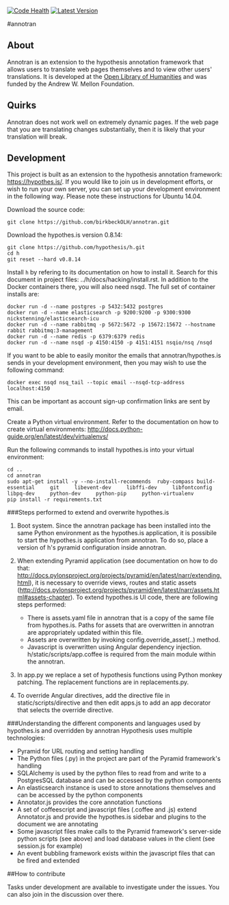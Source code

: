 [![Code Health](https://landscape.io/github/birkbeckOLH/annotran/master/landscape.svg?style=flat)](https://landscape.io/github/birkbeckOLH/annotran/master) [![Latest Version](https://img.shields.io/badge/python-2.7-blue.svg)]()

#annotran

## About

Annotran is an extension to the hypothesis annotation framework that allows users to translate web pages themselves and to view other users' translations. It is developed at the [Open Library of Humanities](https://about.openlibhums.org) and was funded by the Andrew W. Mellon Foundation. 

## Quirks

Annotran does not work well on extremely dynamic pages. If the web page that you are translating changes substantially, then it is likely that your translation will break.

## Development

This project is built as an extension to the hypothesis annotation framework: https://hypothes.is/. If you would like to join us in development efforts, or wish to run your own server, you can set up your development environment in the following way. Please note these instructions for Ubuntu 14.04.

Download the source code:
```
git clone https://github.com/birkbeckOLH/annotran.git
```
Download the hypothes.is version 0.8.14:
```
git clone https://github.com/hypothesis/h.git
cd h
git reset --hard v0.8.14
```
Install `h` by refering to its documentation on how to install it. Search for this document in project files: ../h/docs/hacking/install.rst. In addition to the Docker containers there, you will also need nsqd. The full set of container installs are:

```
docker run -d --name postgres -p 5432:5432 postgres
docker run -d --name elasticsearch -p 9200:9200 -p 9300:9300 nickstenning/elasticsearch-icu
docker run -d --name rabbitmq -p 5672:5672 -p 15672:15672 --hostname rabbit rabbitmq:3-management
docker run -d --name redis -p 6379:6379 redis
docker run -d --name nsqd -p 4150:4150 -p 4151:4151 nsqio/nsq /nsqd
```

If you want to be able to easily monitor the emails that annotran/hypothes.is sends in your development environment, then you may wish to use the following command:

```
docker exec nsqd nsq_tail --topic email --nsqd-tcp-address localhost:4150
```

This can be important as account sign-up confirmation links are sent by email.

Create a Python virtual environment. Refer to the documentation on how to create virtual environments: http://docs.python-guide.org/en/latest/dev/virtualenvs/

Run the following commands to install hypothes.is into your virtual environment:
```
cd ..
cd annotran
sudo apt-get install -y --no-install-recommends  ruby-compass build-essential     git     libevent-dev     libffi-dev     libfontconfig     libpq-dev     python-dev     python-pip     python-virtualenv
pip install -r requirements.txt
```

###Steps performed to extend and overwrite hypothes.is

1. Boot system. Since the annotran package has been installed into the same Python environment as the hypothes.is application, it is possibile to start the hypothes.is application from annotran. To do so, place a version of h's pyramid configuration inside annotran. 

2. When extending Pyramid application (see documentation on how to do that: http://docs.pylonsproject.org/projects/pyramid/en/latest/narr/extending.html), it is necessary to override views, routes and static assets (http://docs.pylonsproject.org/projects/pyramid/en/latest/narr/assets.html#assets-chapter). To extend hypothes.is UI code, there are following steps performed:
	- There is assets.yaml file in annotran that is a copy of the same file from hypothes.is. Paths for assets that are overwritten in annotran are appropriately updated within this file. 
	- Assets are overwritten by invoking config.override_asset(..) method.
	- Javascript is overwritten using Angular dependency injection. h/static/scripts/app.coffee is required from the main module within the annotran.

3. In app.py we replace a set of hypothesis functions using Python monkey patching. The replacement functions are in replacements.py.

4. To override Angular directives, add the directive file in static/scripts/directive and then edit apps.js to add an app decorator that selects the override directive. 

###Understanding the different components and languages used by hypothes.is and overridden by annotran
Hypothesis uses multiple technologies:

* Pyramid for URL routing and setting handling
* The Python files (.py) in the project are part of the Pyramid framework's handling
* SQLAlchemy is used by the python files to read from and write to a PostgresSQL database and can be accessed by the python components
* An elasticsearch instance is used to store annotations themselves and can be accessed by the python components
* Annotator.js provides the core annotation functions
* A set of coffeescript and javascript files (.coffee and .js) extend Annotator.js and provide the hypothes.is sidebar and plugins to the document we are annotating
* Some javascript files make calls to the Pyramid framework's server-side python scripts (see above) and load database values in the client (see session.js for example)
* An event bubbling framework exists within the javascript files that can be fired and extended

##How to contribute

Tasks under development are available to investigate under the issues. You can also join in the discussion over there.


